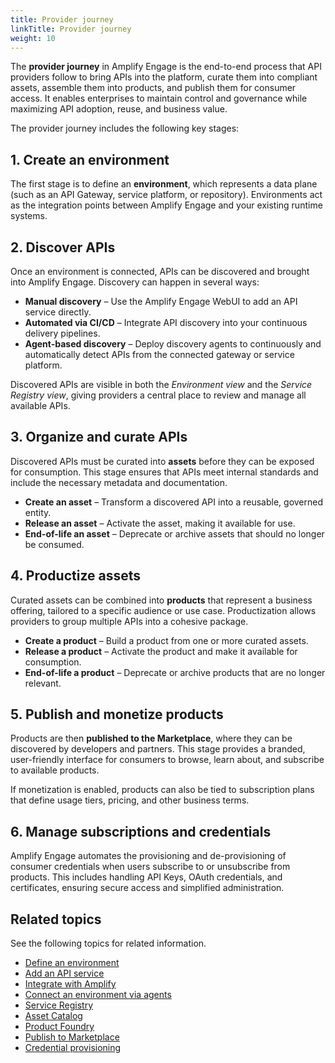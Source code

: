 ```yaml
---
title: Provider journey
linkTitle: Provider journey
weight: 10
---
```


The **provider journey** in Amplify Engage is the end-to-end process that API providers follow to bring APIs into the platform, curate them into compliant assets, assemble them into products, and publish them for consumer access. It enables enterprises to maintain control and governance while maximizing API adoption, reuse, and business value.

The provider journey includes the following key stages:

## 1. Create an environment

The first stage is to define an **environment**, which represents a data plane (such as an API Gateway, service platform, or repository). Environments act as the integration points between Amplify Engage and your existing runtime systems.

## 2. Discover APIs

Once an environment is connected, APIs can be discovered and brought into Amplify Engage. Discovery can happen in several ways:

* **Manual discovery** – Use the Amplify Engage WebUI to add an API service directly.
* **Automated via CI/CD** – Integrate API discovery into your continuous delivery pipelines.
* **Agent-based discovery** – Deploy discovery agents to continuously and automatically detect APIs from the connected gateway or service platform.

Discovered APIs are visible in both the *Environment view* and the *Service Registry view*, giving providers a central place to review and manage all available APIs.

## 3. Organize and curate APIs

Discovered APIs must be curated into **assets** before they can be exposed for consumption. This stage ensures that APIs meet internal standards and include the necessary metadata and documentation.

* **Create an asset** – Transform a discovered API into a reusable, governed entity.
* **Release an asset** – Activate the asset, making it available for use.
* **End-of-life an asset** – Deprecate or archive assets that should no longer be consumed.

## 4. Productize assets

Curated assets can be combined into **products** that represent a business offering, tailored to a specific audience or use case. Productization allows providers to group multiple APIs into a cohesive package.

* **Create a product** – Build a product from one or more curated assets.  
* **Release a product** – Activate the product and make it available for consumption.  
* **End-of-life a product** – Deprecate or archive products that are no longer relevant.

## 5. Publish and monetize products

Products are then **published to the Marketplace**, where they can be discovered by developers and partners. This stage provides a branded, user-friendly interface for consumers to browse, learn about, and subscribe to available products.

If monetization is enabled, products can also be tied to subscription plans that define usage tiers, pricing, and other business terms.

## 6. Manage subscriptions and credentials

Amplify Engage automates the provisioning and de-provisioning of consumer credentials when users subscribe to or unsubscribe from products. This includes handling API Keys, OAuth credentials, and certificates, ensuring secure access and simplified administration.

## Related topics

See the following topics for related information.

* [Define an environment](/docs/connect_manage_environ)
* [Add an API service](/docs/connect_manage_environ/manage_services/add_api_service)
* [Integrate with Amplify](/docs/integrate_with_central)
* [Connect an environment via agents](/docs/connect_manage_environ)
* [Service Registry](/docs/manage_service_registry)
* [Asset Catalog](/docs/manage_asset_catalog)
* [Product Foundry](/docs/manage_product_foundry)
* [Publish to Marketplace](/docs/manage_marketplace/publish_to_marketplace)
* [Credential provisioning](/docs/connect_manage_environ/marketplace_provisioning)
